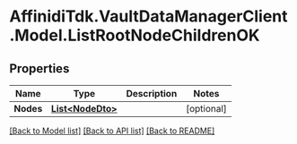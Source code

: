 # AffinidiTdk.VaultDataManagerClient.Model.ListRootNodeChildrenOK

## Properties

Name | Type | Description | Notes
------------ | ------------- | ------------- | -------------
**Nodes** | [**List&lt;NodeDto&gt;**](NodeDto.md) |  | [optional] 

[[Back to Model list]](../README.md#documentation-for-models) [[Back to API list]](../README.md#documentation-for-api-endpoints) [[Back to README]](../README.md)

